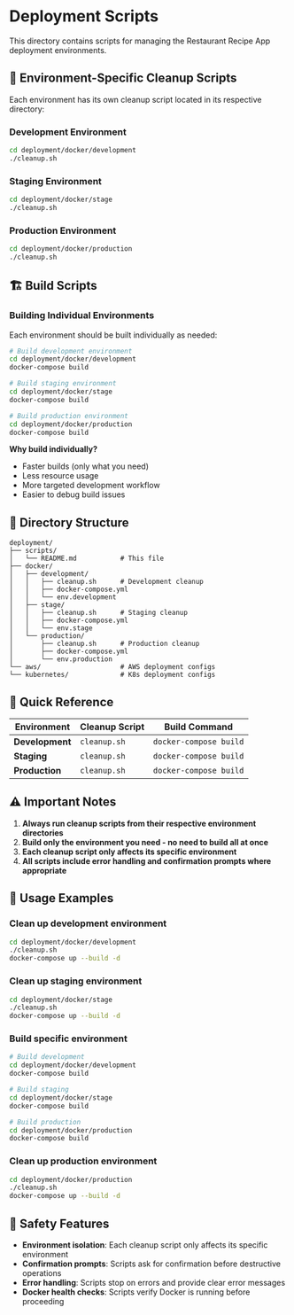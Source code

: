 # Deployment Scripts

This directory contains scripts for managing the Restaurant Recipe App deployment environments.

## 🧹 Environment-Specific Cleanup Scripts

Each environment has its own cleanup script located in its respective directory:

### Development Environment
```bash
cd deployment/docker/development
./cleanup.sh
```

### Staging Environment
```bash
cd deployment/docker/stage
./cleanup.sh
```

### Production Environment
```bash
cd deployment/docker/production
./cleanup.sh
```

## 🏗️ Build Scripts

### Building Individual Environments
Each environment should be built individually as needed:

```bash
# Build development environment
cd deployment/docker/development
docker-compose build

# Build staging environment
cd deployment/docker/stage
docker-compose build

# Build production environment
cd deployment/docker/production
docker-compose build
```

**Why build individually?**
- Faster builds (only what you need)
- Less resource usage
- More targeted development workflow
- Easier to debug build issues

## 📁 Directory Structure

```
deployment/
├── scripts/
│   └── README.md           # This file
├── docker/
│   ├── development/
│   │   ├── cleanup.sh      # Development cleanup
│   │   ├── docker-compose.yml
│   │   └── env.development
│   ├── stage/
│   │   ├── cleanup.sh      # Staging cleanup
│   │   ├── docker-compose.yml
│   │   └── env.stage
│   └── production/
│       ├── cleanup.sh      # Production cleanup
│       ├── docker-compose.yml
│       └── env.production
└── aws/                    # AWS deployment configs
└── kubernetes/             # K8s deployment configs
```

## 🎯 Quick Reference

| Environment | Cleanup Script | Build Command |
|-------------|----------------|---------------|
| **Development** | `cleanup.sh` | `docker-compose build` |
| **Staging** | `cleanup.sh` | `docker-compose build` |
| **Production** | `cleanup.sh` | `docker-compose build` |

## ⚠️ Important Notes

1. **Always run cleanup scripts from their respective environment directories**
2. **Build only the environment you need - no need to build all at once**
3. **Each cleanup script only affects its specific environment**
4. **All scripts include error handling and confirmation prompts where appropriate**

## 🔧 Usage Examples

### Clean up development environment
```bash
cd deployment/docker/development
./cleanup.sh
docker-compose up --build -d
```

### Clean up staging environment
```bash
cd deployment/docker/stage
./cleanup.sh
docker-compose up --build -d
```

### Build specific environment
```bash
# Build development
cd deployment/docker/development
docker-compose build

# Build staging
cd deployment/docker/stage
docker-compose build

# Build production
cd deployment/docker/production
docker-compose build
```

### Clean up production environment
```bash
cd deployment/docker/production
./cleanup.sh
docker-compose up --build -d
```

## 🚨 Safety Features

- **Environment isolation**: Each cleanup script only affects its specific environment
- **Confirmation prompts**: Scripts ask for confirmation before destructive operations
- **Error handling**: Scripts stop on errors and provide clear error messages
- **Docker health checks**: Scripts verify Docker is running before proceeding
